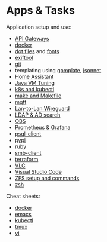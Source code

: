 # Apps & Tasks

Application setup and use:

* [API Gateways](api-gateways.html)
* [docker](docker/)
* [dot files](dot-files) and [fonts](fonts.html)
* [exiftool](cli-exiftool.html)
* [git](git/)
* templating using [gomplate](gomplate.html), [jsonnet](/programming/jsonnet/)
* [Home Assistant](home-assistant/)
* [Java VM Tuning](java-vm.html)
* [k8s and kubectl](k8s/)
* [make and Makefile](make/)
* [mqtt](mqtt.html)
* [Lan-to-Lan Wireguard](wireguard.html)
* [LDAP & AD search](cli-ldap.html)
* [OBS](obs.html)
* [Prometheus & Grafana](prometheus-grafana.html)
* [psql-client](psql-client.html)
* [pypi](pypi.html)
* [ruby](ruby.html)
* [smb-client](smb-client.html)
* [terraform](terraform.html)
* [VLC](vlc.html)
* [Visual Studio Code](vscode/)
* [ZFS setup and commands](zfs/)
* [zsh](zsh/)

Cheat sheets:

* [docker](docker/docker.html)
* [emacs](emacs.html)
* [kubectl](k8s/kubectl.html)
* [tmux](tmux.html)
* [vi](vi.html)
